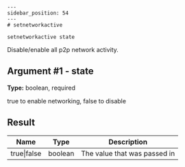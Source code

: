 
    ---
    sidebar_position: 54
    ---
    # setnetworkactive

`setnetworkactive state`

Disable/enable all p2p network activity.

## Argument #1 - state

**Type:** boolean, required

true to enable networking, false to disable

## Result

| Name        | Type    | Description                  |
| ----------- | ------- | ---------------------------- |
| true\|false | boolean | The value that was passed in |